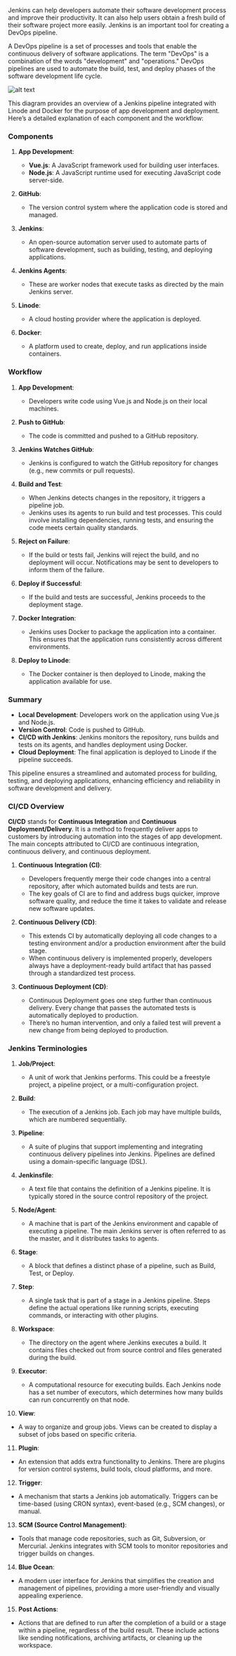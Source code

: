 Jenkins can help developers automate their software development process and improve their productivity. It can also help users obtain a fresh build of their software project more easily. Jenkins is an important tool for creating a DevOps pipeline.

A DevOps pipeline is a set of processes and tools that enable the continuous delivery of software applications. The term "DevOps" is a combination of the words "development" and "operations." DevOps pipelines are used to automate the build, test, and deploy phases of the software development life cycle.

![alt text](image.png)

This diagram provides an overview of a Jenkins pipeline integrated with Linode and Docker for the purpose of app development and deployment. Here’s a detailed explanation of each component and the workflow:

### Components

1. **App Development**:
   - **Vue.js**: A JavaScript framework used for building user interfaces.
   - **Node.js**: A JavaScript runtime used for executing JavaScript code server-side.

2. **GitHub**:
   - The version control system where the application code is stored and managed.

3. **Jenkins**:
   - An open-source automation server used to automate parts of software development, such as building, testing, and deploying applications.

4. **Jenkins Agents**:
   - These are worker nodes that execute tasks as directed by the main Jenkins server.

5. **Linode**:
   - A cloud hosting provider where the application is deployed.

6. **Docker**:
   - A platform used to create, deploy, and run applications inside containers.

### Workflow

1. **App Development**:
   - Developers write code using Vue.js and Node.js on their local machines.

2. **Push to GitHub**:
   - The code is committed and pushed to a GitHub repository.

3. **Jenkins Watches GitHub**:
   - Jenkins is configured to watch the GitHub repository for changes (e.g., new commits or pull requests).

4. **Build and Test**:
   - When Jenkins detects changes in the repository, it triggers a pipeline job.
   - Jenkins uses its agents to run build and test processes. This could involve installing dependencies, running tests, and ensuring the code meets certain quality standards.

5. **Reject on Failure**:
   - If the build or tests fail, Jenkins will reject the build, and no deployment will occur. Notifications may be sent to developers to inform them of the failure.

6. **Deploy if Successful**:
   - If the build and tests are successful, Jenkins proceeds to the deployment stage.

7. **Docker Integration**:
   - Jenkins uses Docker to package the application into a container. This ensures that the application runs consistently across different environments.

8. **Deploy to Linode**:
   - The Docker container is then deployed to Linode, making the application available for use.

### Summary

- **Local Development**: Developers work on the application using Vue.js and Node.js.
- **Version Control**: Code is pushed to GitHub.
- **CI/CD with Jenkins**: Jenkins monitors the repository, runs builds and tests on its agents, and handles deployment using Docker.
- **Cloud Deployment**: The final application is deployed to Linode if the pipeline succeeds.

This pipeline ensures a streamlined and automated process for building, testing, and deploying applications, enhancing efficiency and reliability in software development and delivery.

### CI/CD Overview

**CI/CD** stands for **Continuous Integration** and **Continuous Deployment/Delivery**. It is a method to frequently deliver apps to customers by introducing automation into the stages of app development. The main concepts attributed to CI/CD are continuous integration, continuous delivery, and continuous deployment.

1. **Continuous Integration (CI)**:
   - Developers frequently merge their code changes into a central repository, after which automated builds and tests are run.
   - The key goals of CI are to find and address bugs quicker, improve software quality, and reduce the time it takes to validate and release new software updates.

2. **Continuous Delivery (CD)**:
   - This extends CI by automatically deploying all code changes to a testing environment and/or a production environment after the build stage.
   - When continuous delivery is implemented properly, developers always have a deployment-ready build artifact that has passed through a standardized test process.

3. **Continuous Deployment (CD)**:
   - Continuous Deployment goes one step further than continuous delivery. Every change that passes the automated tests is automatically deployed to production.
   - There’s no human intervention, and only a failed test will prevent a new change from being deployed to production.

### Jenkins Terminologies

1. **Job/Project**:
   - A unit of work that Jenkins performs. This could be a freestyle project, a pipeline project, or a multi-configuration project.

2. **Build**:
   - The execution of a Jenkins job. Each job may have multiple builds, which are numbered sequentially.

3. **Pipeline**:
   - A suite of plugins that support implementing and integrating continuous delivery pipelines into Jenkins. Pipelines are defined using a domain-specific language (DSL).

4. **Jenkinsfile**:
   - A text file that contains the definition of a Jenkins pipeline. It is typically stored in the source control repository of the project.

5. **Node/Agent**:
   - A machine that is part of the Jenkins environment and capable of executing a pipeline. The main Jenkins server is often referred to as the master, and it distributes tasks to agents.

6. **Stage**:
   - A block that defines a distinct phase of a pipeline, such as Build, Test, or Deploy.

7. **Step**:
   - A single task that is part of a stage in a Jenkins pipeline. Steps define the actual operations like running scripts, executing commands, or interacting with other plugins.

8. **Workspace**:
   - The directory on the agent where Jenkins executes a build. It contains files checked out from source control and files generated during the build.

9. **Executor**:
   - A computational resource for executing builds. Each Jenkins node has a set number of executors, which determines how many builds can run concurrently on that node.

10. **View**:
   - A way to organize and group jobs. Views can be created to display a subset of jobs based on specific criteria.

11. **Plugin**:
   - An extension that adds extra functionality to Jenkins. There are plugins for version control systems, build tools, cloud platforms, and more.

12. **Trigger**:
   - A mechanism that starts a Jenkins job automatically. Triggers can be time-based (using CRON syntax), event-based (e.g., SCM changes), or manual.

13. **SCM (Source Control Management)**:
   - Tools that manage code repositories, such as Git, Subversion, or Mercurial. Jenkins integrates with SCM tools to monitor repositories and trigger builds on changes.

14. **Blue Ocean**:
   - A modern user interface for Jenkins that simplifies the creation and management of pipelines, providing a more user-friendly and visually appealing experience.

15. **Post Actions**:
   - Actions that are defined to run after the completion of a build or a stage within a pipeline, regardless of the build result. These include actions like sending notifications, archiving artifacts, or cleaning up the workspace.


